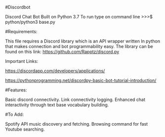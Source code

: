 #Discordbot

Discord Chat Bot Built on Python 3.7
To run type on command line >>>$ python/python3 base.py

#Requirements:

This file requires a Discord library which is an API wrapper written
In python that makes connection and bot programmability easy.
The library can be found on this link: https://github.com/Rapptz/discord.py

Important Links:

https://discordapp.com/developers/applications/

https://pythonprogramming.net/discordpy-basic-bot-tutorial-introduction/

#Features:

Basic discord connectivity.
Link connectivity logging.
Enhanced chat interactivity through text base vocabulary building.


#To Add:

Spotify API music discovery and fetching.
Browsing command for fast Youtube searching.
